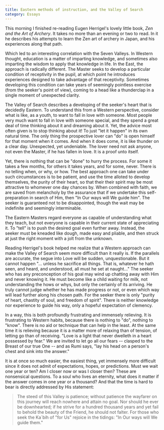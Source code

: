 ```yaml
---
title: Eastern methods of instruction, and the Valley of Search
category: Essays
---
```


This morning I finished re-reading Eugen Herrigel's lovely little book,
*Zen and the Art of Archery*.  It takes no more than an evening or two to
read.  In it he describes his attempts to learn the Zen art of archery
in Japan, and his experiences along that path.

Which led to an interesting correlation with the Seven Valleys.  In
Western thought, education is a matter of imparting knowledge, and
sometimes also imparting the wisdom to apply that knowledge in life.  In
the East, the approach is radically different.  The Master seeks to
develop a particular condition of receptivity in the pupil, at which
point he introduces experiences designed to take advantage of that
receptivity.  Sometimes developing this condition can take years of
seemingly pointless exercise (from the seeker's point of view), coming
to a head like a thunderclap in a single moment of unexpected clarity.

The Valley of Search describes a developing of the seeker's heart that
is decidedly Eastern.  To understand this from a Western perspective,
consider what is like, as a youth, to want to fall in love with someone.
Most people very much want to fall in love with someone special, and
they spend a great deal of time thinking about it and dreaming about it.
Yet, the advice most often given is to stop thinking about it!  To just
"let it happen" in its own natural time.  The only thing the prospective
lover can "do" is open himself for that moment when it comes.  And when
it does come, it is like thunder on a clear day.  Unexpected, yet
undeniable.  The lover need not ask anyone, not even the Master, if he
has fallen in love.  It is a proof unto itself.

Yet, there is nothing that can be "done" to hurry the process.  For some
it takes a few months, for others it takes years, and for some, never.
There is no telling when, or why, or how.  The best approach one can
take under such circumstances is to be patient, and use the time alloted
to develop themselves, the purity of their heart, so that their their
spirit may be most attractive to whomever one day chances by.  When
combined with faith, we are saved from melancholy by the assurance that
if we undertake this self-preparation in search of Him, then "In Our
ways will We guide him".  The seeker is guaranteed not to be
disappointed, though the wait may be indefinite and seemingly
interminable.

The Eastern Masters regard everyone as capable of understanding what
they teach, but not everyone is capable in their current state of
appreciating it.  To "tell" is to push the desired goal even further
away.  Instead, the seeker must be kneaded like dough, made easy and
pliable, and then struck at just the right moment with a jolt from the
unknown.

Reading Herrigel's book helped me realize that a Western approach can
make the Valley of Search seem more difficult than it really is.  If the
parallels are accurate, the segue into Love will be sudden,
unquestionable.  But it cannot happen "... unless he sacrifice all
things.  That is, whatever he hath seen, and heard, and understood, all
must he set at naught..."  The seeker who has any preconception of his
goal may wind up chatting away with Him and never knowing it.  He must
become like a child waiting for milk, not understanding the hows or
whys, but only the certainly of its arriving.  He truly cannot judge
whether he has made progress or not, or even which way will lead further
along his chosen path.  For the seeker there is only "purity of heart,
chastity of soul, and freedom of spirit".  There is neither knowledge
nor experience to guide his way, only a hopeful expectation of clemency.

In a way, this is both profoundly frustrating and immensely relieving.
It is frustrating to Western habits, because there is nothing to "do",
nothing to "know".  There is no aid or technique that can help in the
least.  At the same time it is relieving because it is a matter more of
relaxing than of tension, of letting go than of receiving.  "Love is a
light that never dwelleth in a heart possessed by fear."  We are invited
to let go all our fears -- clasped to the Breast of our true One -- and
as Rumi says, "lay his head on a person's chest and sink into the
answer."

It is at once so much easier, the easiest thing, yet immensely more
difficult since it does not admit of expectations, hopes, or
predictions.  Must we wait one year or ten?  Am I closer now or was I
closer then?  These are nonsensical questions.  To a soul who lives an
eternity, what does it matter if the answer comes in one year or a
thousand?  And that the time is hard to bear is directly addressed by
His statement:

> The steed of this Valley is patience; without patience the wayfarer on
> this journey will reach nowhere and attain no goal.  Nor should he
> ever be downhearted; if he strive for a hundred thousand years and yet
> fail to behold the beauty of the Friend, he should not falter. For
> those who seek the Ka`bih of "for Us" rejoice in the tidings: "In Our
> ways will We guide them."


